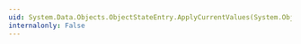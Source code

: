 ```yaml
---
uid: System.Data.Objects.ObjectStateEntry.ApplyCurrentValues(System.Object)
internalonly: False
---
```

